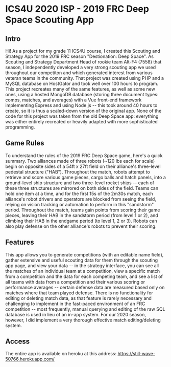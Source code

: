 # ICS4U 2020 ISP - 2019 FRC Deep Space Scouting App

## Intro
Hi! As a project for my grade 11 ICS4U course, I created this Scouting and Strategy App for the 2019 FRC season "Destionation: Deep Space". As Scouting and Strategy Department Head of rookie team Alt-F4 (7558) that season, I independently developed a very strong scouting app we used throughout our competiton and which generated interest from various veteran teams in the community. That project was created using PHP and a MySQL database on HostGator and took well over 100 hours to program. This project recreates many of the same features, as well as some new ones, using a hosted MongoDB database (storing three document types: comps, matches, and averages) with a Vue front-end framework implementing Express and using Node.js -- this took around 40 hours to create, so it is thus a scaled-down version of the original app. None of the code for this project was taken from the old Deep Space app: everything was either entirely recreated or heavily adapted with more sophisticated programming.

## Game Rules
To understand the rules of the 2019 FRC Deep Space game, here's a quick summary. Two alliances made of three robots (~120 lbs each for scale) begin on opposite sides of a 54ft x 27ft field on their alliance's three-level pedestal structure ("HAB"). Throughout the match, robots attempt to retrieve and score various game pieces, cargo balls and hatch panels, into a ground-level ship structure and two three-level rocket ships -- each of these three structures are mirrored on both sides of the field. Teams can hold one item at a time, and for the first 15s of the 2m30s match, each alliance's robot drivers and operators are blocked from seeing the field, relying on vision tracking or automation to perform in this "sandstorm" period. Throughout the match, teams gain points from scoring their game pieces, leaving their HAB in the sandstorm period (from level 1 or 2), and climbing their HAB in the endgame period (to level 1, 2 or 3). Robots can also play defense on the other alliance's robots to prevent their scoring.

## Features
This app allows you to generate competitions (with an editable name field), gather extensive and useful scouting data for them through the scouting app page, and view your data -- in the strategy interface, you can see all the matches of an individual team at a competition, view a specific match from a competition and the data for each competing team, and see a list of all teams with data from a competition and their various scoring or performance averages -- certain defense data are measured based only on matches where that team played defense. There is no functionality for editing or deleting match data, as that feature is rarely necessary and challenging to implement in the fast-paced environment of an FRC competition -- most frequently, manual querying and editing of the raw SQL database is used in lieu of an in-app system. For our 2020 season, however, I did implement a very thorough effective match editing/deleting system.

## Access
The entire app is available on heroku at this address: https://still-wave-50766.herokuapp.com/
